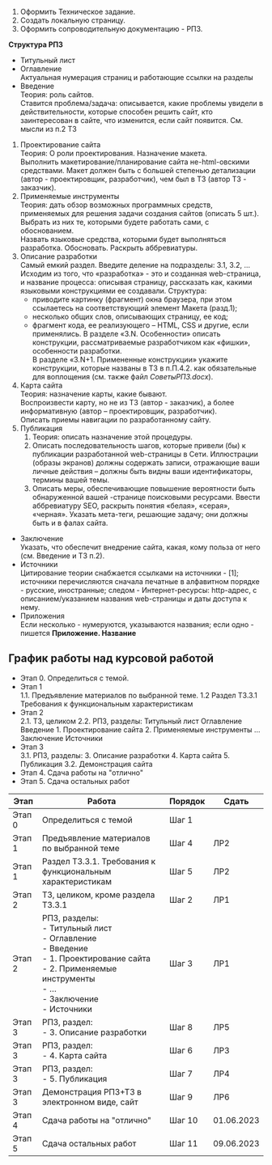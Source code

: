1. Оформить Техническое задание.
2. Создать локальную страницу.
3. Оформить сопроводительную документацию - РПЗ.
  
**Структура РПЗ**  
- Титульный лист
- Оглавление  
	Актуальная нумерация страниц и работающие ссылки на разделы
- Введение  
	Теория: роль сайтов.  
	Ставится проблема/задача: описывается, какие проблемы увидели в действительности, которые способен решить сайт, кто заинтересован в сайте, что изменится, если сайт появится. См. мысли из п.2 ТЗ
1. Проектирование сайта  
	Теория: О роли проектирования. Назначение макета.  
	Выполнить макетирование/планирование сайта не-html-овскими средствами. Макет должен быть с большей степенью детализации (автор - проектировщик, разработчик), чем был в ТЗ (автор ТЗ - заказчик).
2. Применяемые инструменты  
	Теория: дать обзор возможных программных средств, применяемых для решения задачи создания сайтов (описать 5 шт.). Выбрать из них те, которыми будете работать сами, с обоснованием.  
	Назвать языковые средства, которыми будет выполняться разработка. Обосновать. Раскрыть аббревиатуры.
3. Описание разработки  
	Самый емкий раздел. Введите деление на подразделы: 3.1, 3.2, ...  
	Исходим из того, что «разработка» - это и созданная web-страница, и название процесса: описывая страницу, рассказать как, какими языковыми конструкциями ее создавали.  Структура:
	- приводите картинку (фрагмент) окна браузера, при этом ссылаетесь на соответствующий элемент Макета (разд.1);
	- несколько общих слов, описывающих страницу, ее код;
	- фрагмент кода, ее реализующего – HTML, CSS и другие, если применялись.
	В разделе «3.N. Особенности» описать конструкции, рассматриваемые разработчиком как «фишки», особенности разработки.  
	В разделе «3.N+1. Примененные конструкции» укажите конструкции, которые названы в ТЗ в п.П.4.2. как обязательные для воплощения (см. также файл *СоветыРПЗ.docx*).
4. Карта сайта  
	Теория: назначение карты, какие бывают.  
	Воспроизвести карту, но не из ТЗ (автор - заказчик), а более информативную (автор – проектировщик, разработчик).  
	Описать приемы навигации по разработанному сайту.
5. Публикация  
	1. Теория: описать назначение этой процедуры.
	2. Описать последовательность шагов, которые привели (бы) к публикации разработанной web-страницы в Сети. Иллюстрации (образы экранов) должны содержать записи, отражающие ваши личные действия – должны быть видны ваши идентификаторы, термины вашей темы.
	3. Описать меры, обеспечивающие повышение вероятности быть обнаруженной вашей -странице поисковыми ресурсами. Ввести аббревиатуру SEO, раскрыть понятия «белая», «серая», «черная». Указать мета-теги, решающие задачу; они должны быть и в фалах сайта.
- Заключение  
	Указать, что обеспечит внедрение сайта, какая, кому польза от него (см. Введение и ТЗ п.2).
- Источники  
	Цитирование теории снабжается ссылками на источники - $[1]$; источники перечисляются сначала печатные в алфавитном порядке - русские, иностранные; следом - Интернет-ресурсы: http-адрес, с описанием/указанием названия web-страницы и даты доступа к нему.
- Приложения  
	Если несколько - нумеруются, указываются названия; если одно - пишется **Приложение. Название**
## График работы над курсовой работой
- Этап 0. Определиться с темой.
- Этап 1  
	1.1. Предъявление материалов по выбранной теме.
	1.2 Раздел ТЗ.3.1 Требования к функциональным характеристикам
- Этап 2  
	2.1. ТЗ, целиком
	2.2. РПЗ, разделы:
		Титульный лист
		Оглавление
		Введение
		1. Проектирование сайта
		2. Применяемые инструменты
		…
		Заключение
		Источники
- Этап 3  
	3.1. РПЗ, разделы:
		3. Описание разработки
		4. Карта сайта
		5. Публикация
	3.2. Демонстрация сайта
- Этап 4. Сдача работы на "отлично"
- Этап 5. Сдача остальных работ
  
| Этап   | Работа                                                                                                                                                             | Порядок | Сдать      |
| ------ | ------------------------------------------------------------------------------------------------------------------------------------------------------------------ | ------- | ---------- |
| Этап 0 | Определиться с темой                                                                                                                                               | Шаг 1   |            |
| Этап 1 | Предъявление материалов по выбранной теме                                                                                                                          | Шаг 4   | ЛР2        |
| Этап 1 | Раздел ТЗ.3.1. Требования к функциональным характеристикам                                                                                                         | Шаг 5   | ЛР2        |
| Этап 2 | ТЗ, целиком, кроме раздела ТЗ.3.1                                                                                                                                  | Шаг 2   | ЛР1        |
| Этап 2 | РПЗ, разделы:<br>- Титульный лист<br>- Оглавление<br>- Введение<br>- 1. Проектирование сайта<br>- 2. Применяемые инструменты<br>- …<br>- Заключение<br>- Источники | Шаг 3   | ЛР1        |
| Этап 3 | РПЗ, раздел:<br>- 3. Описание разработки                                                                                                                           | Шаг 8   | ЛР5        |
| Этап 3 | РПЗ, раздел:<br>- 4. Карта сайта                                                                                                                                   | Шаг 6   | ЛР3        |
| Этап 3 | РПЗ, раздел:<br>- 5. Публикация                                                                                                                                    | Шаг 7   | ЛР4        |
| Этап 3 | Демонстрация РПЗ+ТЗ в электронном виде, сайт                                                                                                                       | Шаг 9   | ЛР6        |
| Этап 4 | Сдача работы на "отлично"                                                                                                                                          | Шаг 10  | 01.06.2023 |
| Этап 5 | Сдача остальных работ                                                                                                                                              | Шаг 11  | 09.06.2023 |
